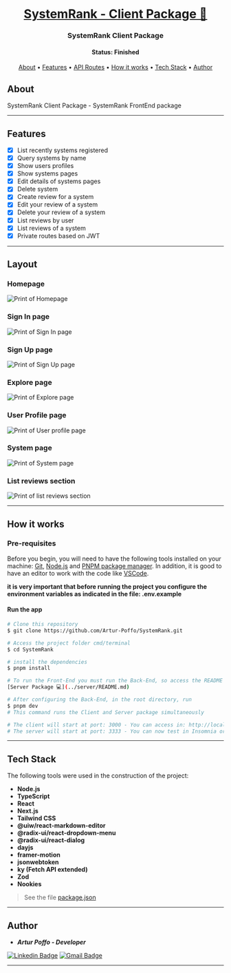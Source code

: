 <h1 align="center">
  <a href="#">SystemRank - Client Package 👔</a>
</h1>

<h3 align="center">
  SystemRank Client Package
</h3>

<h4 align="center"> 
	 Status: Finished
</h4>

<p align="center">
 <a href="#about">About</a> •
 <a href="#features">Features</a> •
 <a href="#layout">API Routes</a> • 
 <a href="#how-it-works">How it works</a> • 
 <a href="#tech-stack">Tech Stack</a> • 
 <a href="#author">Author</a>
</p>

## About

SystemRank Client Package - SystemRank FrontEnd package

---

## Features

- [x] List recently systems registered
- [x] Query systems by name
- [x] Show users profiles
- [x] Show systems pages
- [x] Edit details of systems pages
- [x] Delete system
- [x] Create review for a system
- [x] Edit your review of a system
- [x] Delete your review of a system
- [x] List reviews by user
- [x] List reviews of a system
- [x] Private routes based on JWT

---

## Layout

### Homepage
<img src="https://github.com/Artur-Poffo/SystemRank/blob/main/packages/client/public/README/Home.png?raw=true" alt="Print of Homepage" />

### Sign In page
<img src="https://github.com/Artur-Poffo/SystemRank/blob/main/packages/client/public/README/SignIn.png?raw=true" alt="Print of Sign In page" />

### Sign Up page
<img src="https://github.com/Artur-Poffo/SystemRank/blob/main/packages/client/public/README/SignUp.png?raw=true" alt="Print of Sign Up page" />

### Explore page
<img src="https://github.com/Artur-Poffo/SystemRank/blob/main/packages/client/public/README/Explore.png?raw=true" alt="Print of Explore page" />

### User Profile page
<img src="https://github.com/Artur-Poffo/SystemRank/blob/main/packages/client/public/README/Profile.png?raw=true" alt="Print of User profile page" />

### System page
<img src="https://github.com/Artur-Poffo/SystemRank/blob/main/packages/client/public/README/SystemPage.png?raw=true" alt="Print of System page" />

### List reviews section
<img src="https://github.com/Artur-Poffo/SystemRank/blob/main/packages/client/public/README/ReviewsSection.png?raw=true" alt="Print of list reviews section" />

---

## How it works

### Pre-requisites

Before you begin, you will need to have the following tools installed on your machine:
[Git](https://git-scm.com), [Node.js](https://nodejs.org/en/) and [PNPM package manager](https://pnpm.io/pt/).
In addition, it is good to have an editor to work with the code like [VSCode](https://code.visualstudio.com/).

**it is very important that before running the project you configure the environment variables as indicated in the file: .env.example**

#### Run the app

```bash
# Clone this repository
$ git clone https://github.com/Artur-Poffo/SystemRank.git

# Access the project folder cmd/terminal
$ cd SystemRank

# install the dependencies
$ pnpm install

# To run the Front-End you must run the Back-End, so access the README of the server package and follow the instructions
[Server Package 💻](../server/README.md)

# After configuring the Back-End, in the root directory, run
$ pnpm dev
# This command runs the Client and Server package simultaneously

# The client will start at port: 3000 - You can access in: http://localhost:3000
# The server will start at port: 3333 - You can now test in Insomnia or another REST client: http://localhost:3333
```

---

## Tech Stack

The following tools were used in the construction of the project:

- **Node.js**
- **TypeScript**
- **React**
- **Next.js**
- **Tailwind CSS**
- **@uiw/react-markdown-editor**
- **@radix-ui/react-dropdown-menu**
- **@radix-ui/react-dialog**
- **dayjs**
- **framer-motion**
- **jsonwebtoken**
- **ky (Fetch API extended)**
- **Zod**
- **Nookies**

> See the file  [package.json](https://github.com/Artur-Poffo/SystemRank/blob/main/packages/client/package.json)

---

## Author

- _**Artur Poffo - Developer**_

[![Linkedin Badge](https://img.shields.io/badge/-Artur-blue?style=flat-square&logo=Linkedin&logoColor=white&link=https://www.linkedin.com/in/arturpoffo/)](https://www.linkedin.com/in/arturpoffo/)
[![Gmail Badge](https://img.shields.io/badge/-arturpoffop@gmail.com-c14438?style=flat-square&logo=Gmail&logoColor=white&link=mailto:tgmarinho@gmail.com)](mailto:arturpoffop@gmail.com)

---
